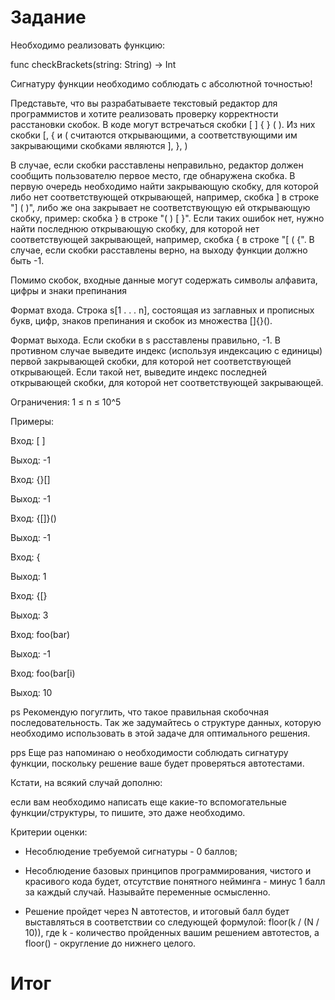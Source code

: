 # Задание

Необходимо реализовать функцию:

func checkBrackets(string: String) -> Int 

Сигнатуру функции необходимо соблюдать с абсолютной точностью!

Представьте, что вы разрабатываете текстовый редактор для программистов и хотите реализовать проверку корректности расстановки скобок. В коде могут встречаться скобки [ ] { } ( ). Из них скобки [, { и ( считаются открывающими, а соответствующими им закрывающими скобками являются ], }, )


В случае, если скобки расставлены неправильно, редактор должен сообщить пользователю первое место, где обнаружена скобка. В первую очередь необходимо найти закрывающую скобку, для которой либо нет соответствующей открывающей, например, скобка ] в строке "] ( )", либо же она закрывает не соответствующую ей открывающую скобку, пример: скобка } в строке "( ) [ }". Если таких ошибок нет, нужно найти последнюю открывающую скобку, для которой нет соответствующей закрывающей, например, скобка { в строке "[ ( {". В случае, если скобки расставлены верно, на выходу функции должно быть -1.

Помимо скобок, входные данные могут содержать символы алфавита, цифры и знаки препинания


Формат входа. Строка s[1 . . . n], состоящая из заглавных и прописных букв, цифр, знаков препинания и скобок из множества []{}().

Формат выхода. Если скобки в s расставлены правильно, -1. В противном случае выведите индекс (используя индексацию с единицы) первой закрывающей скобки, для которой нет соответствующей открывающей. Если такой нет, выведите индекс последней открывающей скобки, для которой нет соответствующей закрывающей. 

Ограничения: 1 ≤ n ≤ 10^5 


Примеры:

Вход: [ ]

Выход: -1


Вход: {}[]

Выход: -1


Вход: {[]}()

Выход: -1


Вход: {

Выход: 1


Вход: {[}

Выход: 3


Вход: foo(bar)

Выход: -1


Вход: foo(bar[i)

Выход: 10



ps Рекомендую погуглить, что такое правильная скобочная последовательность. Так же задумайтесь о структуре данных, которую необходимо использовать в этой задаче для оптимального решения.

pps Еще раз напоминаю о необходимости соблюдать сигнатуру функции, поскольку решение ваше будет проверяться автотестами.


Кстати, на всякий случай дополню:

если вам необходимо написать еще какие-то вспомогательные функции/структуры, то пишите, это даже необходимо.


Критерии оценки:

* Несоблюдение требуемой сигнатуры - 0 баллов;

* Несоблюдение базовых принципов программирования, чистого и красивого кода будет, отсутствие понятного нейминга - минус 1 балл за каждый случай. Называйте переменные осмысленно.

* Решение пройдет через N автотестов, и итоговый балл будет выставляться в соответствии со следующей формулой: floor(k / (N / 10)), где k - количество пройденных вашим решением автотестов, а floor() - округление до нижнего целого.

# Итог
